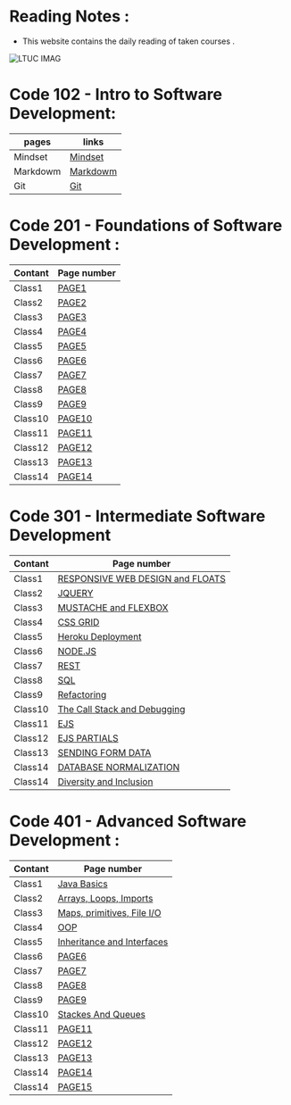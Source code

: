 # Reading Notes :

- This website contains the daily reading of taken courses .

![LTUC IMAG](https://tse3.mm.bing.net/th?id=OIP.NnKjqMfUo-fisKWU9URw4QHaE5&pid=Api&P=0&w=232&h=154)


# Code 102 - Intro to Software Development:


pages | links | 
---------| ----------- |
Mindset | [Mindset](https://baraarami.github.io/reading-notes/Mindset)| 
Markdowm | [Markdowm](https://baraarami.github.io/reading-notes/Learning%20Markdown)|
Git | [Git](https://baraarami.github.io/reading-notes/Git%20intro)|   




# Code 201 - Foundations of Software Development :

Contant | Page number  | 
---------| ----------- |
Class1 | [PAGE1](https://baraarami.github.io/code-201_READING-NOTE/class-01)| 
Class2 | [PAGE2](https://baraarami.github.io/code-201_READING-NOTE/class-02)|
Class3 | [PAGE3](https://baraarami.github.io/code-201_READING-NOTE/class-03)|   
Class4 | [PAGE4](https://baraarami.github.io/code-201_READING-NOTE/class-04)|   
Class5 | [PAGE5](https://baraarami.github.io/code-201_READING-NOTE/class-05)|   
Class6 | [PAGE6](https://baraarami.github.io/code-201_READING-NOTE/class-06)|  
Class7 | [PAGE7](https://baraarami.github.io/code-201_READING-NOTE/class-07)|  
Class8 | [PAGE8](https://baraarami.github.io/code-201_READING-NOTE/class-08)|   
Class9 | [PAGE9](https://baraarami.github.io/code-201_READING-NOTE/class-09)|   
Class10| [PAGE10](https://baraarami.github.io/code-201_READING-NOTE/class-10)|  
Class11| [PAGE11](https://baraarami.github.io/code-201_READING-NOTE/class-11-Audio%2C%20Video%2C%20Images)| 
Class12| [PAGE12](https://baraarami.github.io/code-201_READING-NOTE/class-12%20Chart.js%2C%20Canvas)| 
Class13| [PAGE13](https://baraarami.github.io/code-201_READING-NOTE/Local%20Storage)| 
Class14| [PAGE14](https://baraarami.github.io/code-201_READING-NOTE/class-13-CSS%20Transforms%2C%20Transitions%2C%20and%20Animations)| 




# Code 301 - Intermediate Software Development 

Contant | Page number  | 
---------| ----------- |
Class1 | [RESPONSIVE WEB DESIGN and FLOATS](https://baraarami.github.io/reading-notes/RESPONSIVE%20WEB%20DESIGN%20and%20FLOATS)| 
Class2 | [JQUERY](https://baraarami.github.io/reading-notes/jQuery%2C%20Events%2C%20and%20The%20DOM)|
Class3 | [MUSTACHE and FLEXBOX](https://baraarami.github.io/reading-notes/MUSTACHE%20and%20FLEXBOX)|   
Class4 | [CSS GRID](https://baraarami.github.io/reading-notes/CSS-GRID)|   
Class5 | [Heroku Deployment](https://baraarami.github.io/reading-notes/Heroku%20Deployment)|   
Class6 | [NODE.JS](https://baraarami.github.io/reading-notes/NODE.JS)|  
Class7 | [REST](https://baraarami.github.io/reading-notes/REST)|  
Class8 | [SQL](https://baraarami.github.io/reading-notes/SQL)|   
Class9 | [Refactoring](https://baraarami.github.io/reading-notes/Refactoring)|   
Class10| [The Call Stack and Debugging](https://baraarami.github.io/reading-notes/The%20Call%20Stack%20and%20Debugging)|  
Class11| [EJS](https://baraarami.github.io/reading-notes/EJS)| 
Class12| [EJS PARTIALS](https://baraarami.github.io/reading-notes/EJS%20PARTIALS)| 
Class13| [ SENDING FORM DATA](https://baraarami.github.io/reading-notes/SENDING%20FORM%20DATA)| 
Class14| [DATABASE NORMALIZATION](https://baraarami.github.io/reading-notes/DATABASE%20NORMALIZATION)| 
Class14| [Diversity and Inclusion](https://baraarami.github.io/reading-notes/Diversity%20and%20Inclusion)|



# Code 401 - Advanced Software Development :

Contant | Page number  | 
---------| ----------- |
Class1 | [Java Basics](https://baraarami.github.io/reading-notes/Java%20Basics)| 
Class2 | [Arrays, Loops, Imports](https://baraarami.github.io/reading-notes/Arrays%2C%20Loops%2C%20Imports)|
Class3 | [Maps, primitives, File I/O](https://baraarami.github.io/reading-notes/Maps%2C%20primitives%2C%20File%20I%20%2C%20O%20)|   
Class4 | [OOP](https://baraarami.github.io/reading-notes/OOP)|   
Class5 | [Inheritance and Interfaces](https://baraarami.github.io/reading-notes/Inheritance%20and%20Interfaces)|   
Class6 | [PAGE6]()|  
Class7 | [PAGE7]()|  
Class8 | [PAGE8]()|   
Class9 | [PAGE9]()|   
Class10| [Stackes And Queues](https://baraarami.github.io/reading-notes/Stacks%20and%20Queues)|  
Class11| [PAGE11]()| 
Class12| [PAGE12]()| 
Class13| [PAGE13]()| 
Class14| [PAGE14]()| 
Class14| [PAGE15]()|
